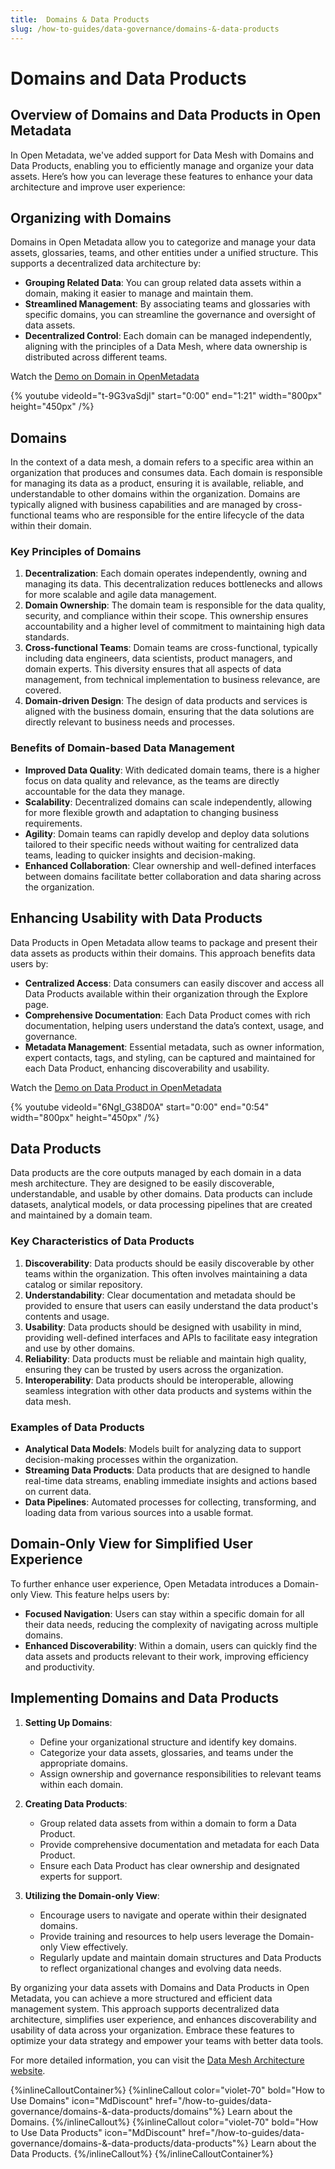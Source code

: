 ```yaml
---
title:  Domains & Data Products
slug: /how-to-guides/data-governance/domains-&-data-products
---
```


# Domains and Data Products

## Overview of Domains and Data Products in Open Metadata

In Open Metadata, we've added support for Data Mesh with Domains and Data Products, enabling you to efficiently manage and organize your data assets. Here’s how you can leverage these features to enhance your data architecture and improve user experience:

## Organizing with Domains

Domains in Open Metadata allow you to categorize and manage your data assets, glossaries, teams, and other entities under a unified structure. This supports a decentralized data architecture by:

- **Grouping Related Data**: You can group related data assets within a domain, making it easier to manage and maintain them.
- **Streamlined Management**: By associating teams and glossaries with specific domains, you can streamline the governance and oversight of data assets.
- **Decentralized Control**: Each domain can be managed independently, aligning with the principles of a Data Mesh, where data ownership is distributed across different teams.

Watch the [Demo on Domain in OpenMetadata](https://www.youtube.com/watch?v=t-9G3vaSdjI)

{% youtube videoId="t-9G3vaSdjI" start="0:00" end="1:21" width="800px" height="450px" /%}

## Domains

In the context of a data mesh, a domain refers to a specific area within an organization that produces and consumes data. Each domain is responsible for managing its data as a product, ensuring it is available, reliable, and understandable to other domains within the organization. Domains are typically aligned with business capabilities and are managed by cross-functional teams who are responsible for the entire lifecycle of the data within their domain.

### Key Principles of Domains

1. **Decentralization**: Each domain operates independently, owning and managing its data. This decentralization reduces bottlenecks and allows for more scalable and agile data management.
2. **Domain Ownership**: The domain team is responsible for the data quality, security, and compliance within their scope. This ownership ensures accountability and a higher level of commitment to maintaining high data standards.
3. **Cross-functional Teams**: Domain teams are cross-functional, typically including data engineers, data scientists, product managers, and domain experts. This diversity ensures that all aspects of data management, from technical implementation to business relevance, are covered.
4. **Domain-driven Design**: The design of data products and services is aligned with the business domain, ensuring that the data solutions are directly relevant to business needs and processes.

### Benefits of Domain-based Data Management

- **Improved Data Quality**: With dedicated domain teams, there is a higher focus on data quality and relevance, as the teams are directly accountable for the data they manage.
- **Scalability**: Decentralized domains can scale independently, allowing for more flexible growth and adaptation to changing business requirements.
- **Agility**: Domain teams can rapidly develop and deploy data solutions tailored to their specific needs without waiting for centralized data teams, leading to quicker insights and decision-making.
- **Enhanced Collaboration**: Clear ownership and well-defined interfaces between domains facilitate better collaboration and data sharing across the organization.

## Enhancing Usability with Data Products

Data Products in Open Metadata allow teams to package and present their data assets as products within their domains. This approach benefits data users by:

- **Centralized Access**: Data consumers can easily discover and access all Data Products available within their organization through the Explore page.
- **Comprehensive Documentation**: Each Data Product comes with rich documentation, helping users understand the data’s context, usage, and governance.
- **Metadata Management**: Essential metadata, such as owner information, expert contacts, tags, and styling, can be captured and maintained for each Data Product, enhancing discoverability and usability.

Watch the [Demo on Data Product in OpenMetadata](https://www.youtube.com/watch?v=6NgI_G38D0A)

{% youtube videoId="6NgI_G38D0A" start="0:00" end="0:54" width="800px" height="450px" /%}

## Data Products

Data products are the core outputs managed by each domain in a data mesh architecture. They are designed to be easily discoverable, understandable, and usable by other domains. Data products can include datasets, analytical models, or data processing pipelines that are created and maintained by a domain team.

### Key Characteristics of Data Products

1. **Discoverability**: Data products should be easily discoverable by other teams within the organization. This often involves maintaining a data catalog or similar repository.
2. **Understandability**: Clear documentation and metadata should be provided to ensure that users can easily understand the data product's contents and usage.
3. **Usability**: Data products should be designed with usability in mind, providing well-defined interfaces and APIs to facilitate easy integration and use by other domains.
4. **Reliability**: Data products must be reliable and maintain high quality, ensuring they can be trusted by users across the organization.
5. **Interoperability**: Data products should be interoperable, allowing seamless integration with other data products and systems within the data mesh.

### Examples of Data Products

- **Analytical Data Models**: Models built for analyzing data to support decision-making processes within the organization.
- **Streaming Data Products**: Data products that are designed to handle real-time data streams, enabling immediate insights and actions based on current data.
- **Data Pipelines**: Automated processes for collecting, transforming, and loading data from various sources into a usable format.

## Domain-Only View for Simplified User Experience

To further enhance user experience, Open Metadata introduces a Domain-only View. This feature helps users by:

- **Focused Navigation**: Users can stay within a specific domain for all their data needs, reducing the complexity of navigating across multiple domains.
- **Enhanced Discoverability**: Within a domain, users can quickly find the data assets and products relevant to their work, improving efficiency and productivity.

## Implementing Domains and Data Products

1. **Setting Up Domains**:
   - Define your organizational structure and identify key domains.
   - Categorize your data assets, glossaries, and teams under the appropriate domains.
   - Assign ownership and governance responsibilities to relevant teams within each domain.

2. **Creating Data Products**:
   - Group related data assets from within a domain to form a Data Product.
   - Provide comprehensive documentation and metadata for each Data Product.
   - Ensure each Data Product has clear ownership and designated experts for support.

3. **Utilizing the Domain-only View**:
   - Encourage users to navigate and operate within their designated domains.
   - Provide training and resources to help users leverage the Domain-only View effectively.
   - Regularly update and maintain domain structures and Data Products to reflect organizational changes and evolving data needs.

By organizing your data assets with Domains and Data Products in Open Metadata, you can achieve a more structured and efficient data management system. This approach supports decentralized data architecture, simplifies user experience, and enhances discoverability and usability of data across your organization. Embrace these features to optimize your data strategy and empower your teams with better data tools.

For more detailed information, you can visit the [Data Mesh Architecture website](https://www.datamesh-architecture.com/).


{%inlineCalloutContainer%}
 {%inlineCallout
  color="violet-70"
  bold="How to Use Domains"
  icon="MdDiscount"
  href="/how-to-guides/data-governance/domains-&-data-products/domains"%}
  Learn about the Domains.
 {%/inlineCallout%}
 {%inlineCallout
  color="violet-70"
  bold="How to Use Data Products"
  icon="MdDiscount"
  href="/how-to-guides/data-governance/domains-&-data-products/data-products"%}
   Learn about the Data Products.
 {%/inlineCallout%}
{%/inlineCalloutContainer%}